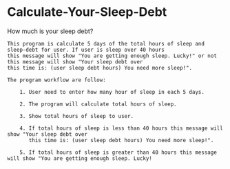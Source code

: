 # Calculate-Your-Sleep-Debt

How much is your sleep debt?

    This program is calculate 5 days of the total hours of sleep and sleep-debt for user. If user is sleep over 40 hours
    this message will show "You are getting enough sleep. Lucky!" or not this message will show "Your sleep debt over
    this time is: (user sleep debt hours) You need more sleep!".

    The program workflow are follow:

        1. User need to enter how many hour of sleep in each 5 days.

        2. The program will calculate total hours of sleep.

        3. Show total hours of sleep to user.

        4. If total hours of sleep is less than 40 hours this message will show "Your sleep debt over
           this time is: (user sleep debt hours) You need more sleep!".

        5. If total hours of sleep is greater than 40 hours this message will show "You are getting enough sleep. Lucky!

